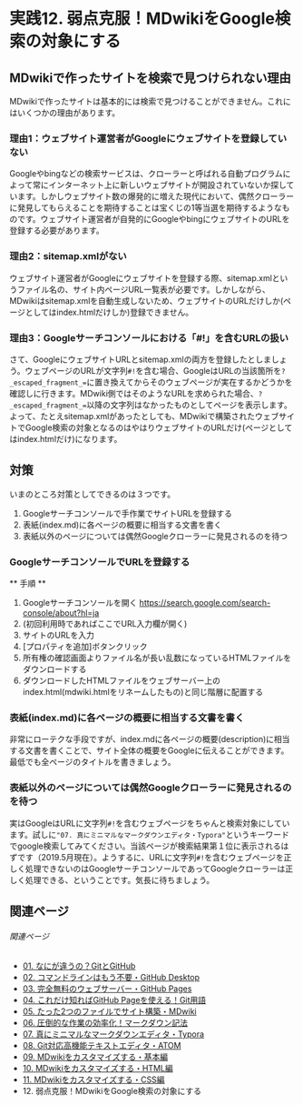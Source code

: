 # 実践12. 弱点克服！MDwikiをGoogle検索の対象にする

## MDwikiで作ったサイトを検索で見つけられない理由

MDwikiで作ったサイトは基本的には検索で見つけることができません。これにはいくつかの理由があります。

### 理由1：ウェブサイト運営者がGoogleにウェブサイトを登録していない

Googleやbingなどの検索サービスは、クローラーと呼ばれる自動プログラムによって常にインターネット上に新しいウェブサイトが開設されていないか探しています。しかしウェブサイト数の爆発的に増えた現代において、偶然クローラーに発見してもらえることを期待することは宝くじの1等当選を期待するようなものです。ウェブサイト運営者が自発的にGoogleやbingにウェブサイトのURLを登録する必要があります。

### 理由2：sitemap.xmlがない

ウェブサイト運営者がGoogleにウェブサイトを登録する際、sitemap.xmlというファイル名の、サイト内ページURL一覧表が必要です。しかしながら、MDwikiはsitemap.xmlを自動生成しないため、ウェブサイトのURLだけしか(ページとしてはindex.htmlだけしか)登録できません。

### 理由3：Googleサーチコンソールにおける「#!」を含むURLの扱い

さて、GoogleにウェブサイトURLとsitemap.xmlの両方を登録したとしましょう。ウェブページのURLが文字列`#!`を含む場合、GoogleはURLの当該箇所を`?_escaped_fragment_=`に置き換えてからそのウェブページが実在するかどうかを確認しに行きます。MDwiki側ではそのようなURLを求められた場合、`?_escaped_fragment_=`以降の文字列はなかったものとしてページを表示します。よって、たとえsitemap.xmlがあったとしても、MDwikiで構築されたウェブサイトでGoogle検索の対象となるのはやはりウェブサイトのURLだけ(ページとしてはindex.htmlだけ)になります。

## 対策

いまのところ対策としてできるのは３つです。

1. Googleサーチコンソールで手作業でサイトURLを登録する
1. 表紙(index.md)に各ページの概要に相当する文書を書く
1. 表紙以外のページについては偶然Googleクローラーに発見されるのを待つ

### GoogleサーチコンソールでURLを登録する

** 手順 **

1. Googleサーチコンソールを開く <https://search.google.com/search-console/about?hl=ja>
1. (初回利用時であればここでURL入力欄が開く)
1. サイトのURLを入力
1. [プロパティを追加]ボタンクリック
1. 所有権の確認画面よりファイル名が長い乱数になっているHTMLファイルをダウンロードする
1. ダウンロードしたHTMLファイルをウェブサーバー上のindex.html(mdwiki.htmlをリネームしたもの)と同じ階層に配置する

### 表紙(index.md)に各ページの概要に相当する文書を書く

非常にローテクな手段ですが、index.mdに各ページの概要(description)に相当する文書を書くことで、サイト全体の概要をGoogleに伝えることができます。最低でも全ページのタイトルを書きましょう。

### 表紙以外のページについては偶然Googleクローラーに発見されるのを待つ

実はGoogleはURLに文字列`#!`を含むウェブページをちゃんと検索対象にしています。試しに`"07. 真にミニマルなマークダウンエディタ・Typora"`というキーワードでgoogle検索してみてください。当該ページが検索結果第１位に表示されるはずです（2019.5月現在）。ようするに、URLに文字列`#!`を含むウェブページを正しく処理できないのはGoogleサーチコンソールであってGoogleクローラーは正しく処理できる、ということです。気長に待ちましょう。

## 関連ページ

###### 関連ページ

* [01. なにが違うの？GitとGitHub](practice01.md)
* [02. コマンドラインはもう不要・GitHub Desktop](practice02.md)
* [03. 完全無料のウェブサーバー・GitHub Pages](practice03.md)
* [04. これだけ知ればGitHub Pageを使える！Git用語](practice04.md)
* [05. たった2つのファイルでサイト構築・MDwiki](practice05.md)
* [06. 圧倒的な作業の効率化！マークダウン記法](practice06.md)
* [07. 真にミニマルなマークダウンエディタ・Typora](practice07.md)
* [08. Git対応高機能テキストエディタ・ATOM](practice08.md)
* [09. MDwikiをカスタマイズする・基本編](practice09.md)
* [10. MDwikiをカスタマイズする・HTML編](practice10.md)
* [11. MDwikiをカスタマイズする・CSS編](practice11.md)
* <i class="far fa-hand-point-right fa-fw"></i>12. 弱点克服！MDwikiをGoogle検索の対象にする